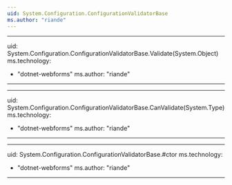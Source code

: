 ```yaml
---
uid: System.Configuration.ConfigurationValidatorBase
ms.author: "riande"
---
```


---
uid: System.Configuration.ConfigurationValidatorBase.Validate(System.Object)
ms.technology: 
  - "dotnet-webforms"
ms.author: "riande"
---

---
uid: System.Configuration.ConfigurationValidatorBase.CanValidate(System.Type)
ms.technology: 
  - "dotnet-webforms"
ms.author: "riande"
---

---
uid: System.Configuration.ConfigurationValidatorBase.#ctor
ms.technology: 
  - "dotnet-webforms"
ms.author: "riande"
---
